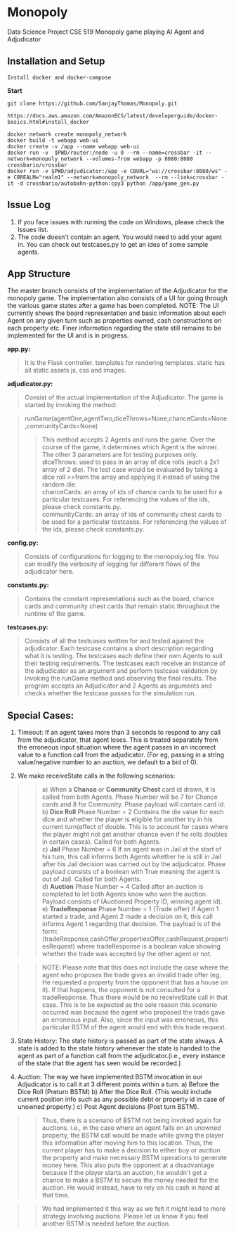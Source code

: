 # Monopoly

Data Science Project CSE 519
Monopoly game playing AI Agent and Adjudicator

## Installation and Setup

`Install docker and docker-compose`

**Start**

```
git clone https://github.com/SanjayThomas/Monopoly.git 

https://docs.aws.amazon.com/AmazonECS/latest/developerguide/docker-basics.html#install_docker

docker network create monopoly_network
docker build -t webapp web-ui
docker create -v /app --name webapp web-ui
docker run -v  $PWD/router:/node -u 0 --rm --name=crossbar -it --network=monopoly_network --volumes-from webapp -p 8080:8080 crossbario/crossbar
docker run -v $PWD/adjudicator:/app -e CBURL="ws://crossbar:8080/ws" -e CBREALM="realm1" --network=monopoly_network  --rm --link=crossbar -it -d crossbario/autobahn-python:cpy3 python /app/game_gen.py
```

## Issue Log

1. If you face issues with running the code on Windows, please check the Issues list.
2. The code doesn't contain an agent. You would need to add your agent in. You can check out testcases.py to get an idea of some sample agents.

## App Structure

The master branch consists of the implementation of the Adjudicator for the monopoly game.
The implementation also consists of a UI for going through the various game states after a game has been completed.
NOTE: The UI currently shows the board representation and basic information about each Agent on any given turn such as properties owned, cash constructions on each property etc. Finer information regarding the state still remains to be implemented for the UI and is in progress.

**app.py:**<br>

> It is the Flask controller.
> templates for rendering templates.
> static has all static assets js, css and images.

**adjudicator.py:**<br>

> Consist of the actual implementation of the Adjudicator. The game is started by invoking the method:

> runGame(agentOne,agentTwo,diceThrows=None,chanceCards=None,communityCards=None)<br>
>
> > This method accepts 2 Agents and runs the game. Over the course of the game, it determines which Agent is the winner.<br>
> > The other 3 parameters are for testing purposes only.<br>
> > diceThrows: used to pass in an array of dice rolls (each a 2x1 array of 2 die). The test case would be evaluated by taking a dice roll >>from the array and applying it instead of using the random die.<br>
> > chanceCards: an array of ids of chance cards to be used for a particular testcases. For referencing the values of the ids, please check constants.py.<br>
> > communityCards: an array of ids of community chest cards to be used for a particular testcases. For referencing the values of the ids, please check constants.py.

**config.py:**

> Consists of configurations for logging to the monopoly.log file. You can modify the verbosity of logging for different flows of the adjudicator here.

**constants.py:**

> Contains the constant representations such as the board, chance cards and community chest cards that remain static throughout the runtime of the game.

**testcases.py:**

> Consists of all the testcases written for and tested against the adjudicator. Each testcase contains a short description regarding what it is testing. The testcases each define their own Agents to suit their testing requirements. The testcases each receive an instance of the adjudicator as an argument and perform testcase validation by invoking the runGame method and observing the final results.
> The program accepts an Adjudicator and 2 Agents as arguments and checks whether the testcase passes for the simulation run.

## Special Cases:

1. Timeout:
   If an agent takes more than 3 seconds to respond to any call from the adjudicator, that agent loses. This is treated separately from the erroneous input situation where the agent passes in an incorrect value to a function call from the adjudicator. (For eg, passing in a string value/negative number to an auction, we default to a bid of 0).

2. We make receiveState calls in the following scenarios:

> > a) When a **Chance** or **Community Chest** card id drawn, it is called from both Agents.
> > Phase Number will be 7 for Chance cards and 8 for Community.
> > Phase payload will contain card id.<br>
> > b) **Dice Roll**
> > Phase Number = 2
> > Contains the die value for each dice and whether the player is eligible for another try in his current turn(effect of double. This is to account for cases where the player might not get another chance even if he rolls doubles in certain cases).
> > Called for both Agents.<br>
> > c) **Jail**
> > Phase Number = 6
> > If an agent was in Jail at the start of his turn, this call informs both Agents whether he is still in Jail after his Jail decision was carried out by the adjudicator.
> > Phase payload consists of a boolean with True meaning the agent is out of Jail.
> > Called for both Agents.<br>
> > d) **Auction**
> > Phase Number = 4
> > Called after an auction is completed to let both Agents know who won the auction. Payload consists of (Auctioned Property ID, winning agent id).<br>
> > e) **TradeResponse**
> > Phase Number = 1 (Trade offer)
> > If Agent 1 started a trade, and Agent 2 made a decision on it, this call informs Agent 1 regarding that decision.
> > The payload is of the form:
> > (tradeResponse,cashOffer,propertiesOffer,cashRequest,propertiesRequest)
> > where tradeResponse is a boolean value showing whether the trade was accepted by the other agent or not.

> > NOTE: Please note that this does not include the case where the agent who proposes the trade gives an invalid trade offer (eg, He requested a property from the opponent that has a house on it). If that happens, the opponent is not consulted for a tradeResponse. Thus there would be no receiveState call in that case. This is to be expected as the sole reason this scenario occurred was because the agent who proposed the trade gave an erroneous input. Also, since the input was erroneous, this particular BSTM of the agent would end with this trade request.

3. State History:
   The state history is passed as part of the state always. A state is added to the state history whenever the state is handed to the agent as part of a function call from the adjudicator.(i.e., every instance of the state that the agent has seen would be recorded.)

4. Auction:
   The way we have implemented BSTM invocation in our Adjudicator is to call it at 3 different points within a turn.
   a) Before the Dice Roll (Preturn BSTM)
   b) After the Dice Roll. (This would include current position info such as any possible debt or property id in case of unowned property.)
   c) Post Agent decisions (Post turn BSTM).

> > Thus, there is a scenario of BSTM not being invoked again for auctions. i.e., in the case where an agent falls on an unowned property, the BSTM call would be made while giving the player this information after moving him to this location. Thus, the current player has to make a decision to either buy or auction the property and make necessary BSTM operations to generate money here. This also puts the opponent at a disadvantage because if the player starts an auction, he wouldn't get a chance to make a BSTM to secure the money needed for the auction. He would instead, have to rely on his cash in hand at that time.

> > We had implemented it this way as we felt it might lead to more strategy involving auctions. Please let us know if you feel another BSTM is needed before the auction.

```

```
